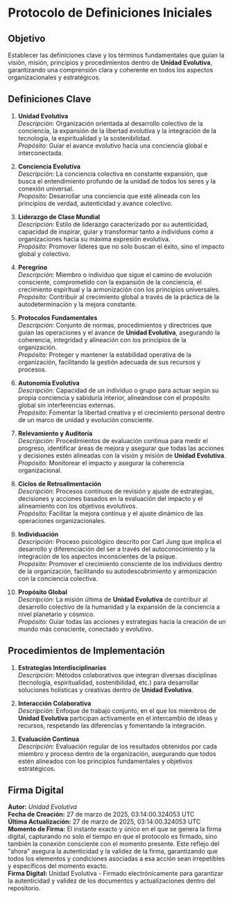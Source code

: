 # Protocolo de Definiciones Iniciales

## Objetivo  
Establecer las definiciones clave y los términos fundamentales que guían la visión, misión, principios y procedimientos dentro de **Unidad Evolutiva**, garantizando una comprensión clara y coherente en todos los aspectos organizacionales y estratégicos.

## Definiciones Clave

1. **Unidad Evolutiva**  
   *Descripción:* Organización orientada al desarrollo colectivo de la conciencia, la expansión de la libertad evolutiva y la integración de la tecnología, la espiritualidad y la sostenibilidad.  
   *Propósito:* Guiar el avance evolutivo hacia una conciencia global e interconectada.

2. **Conciencia Evolutiva**  
   *Descripción:* La conciencia colectiva en constante expansión, que busca el entendimiento profundo de la unidad de todos los seres y la conexión universal.  
   *Propósito:* Desarrollar una conciencia que esté alineada con los principios de verdad, autenticidad y avance colectivo.

3. **Liderazgo de Clase Mundial**  
   *Descripción:* Estilo de liderazgo caracterizado por su autenticidad, capacidad de inspirar, guiar y transformar tanto a individuos como a organizaciones hacia su máxima expresión evolutiva.  
   *Propósito:* Promover líderes que no solo buscan el éxito, sino el impacto global y colectivo.

4. **Peregrino**  
   *Descripción:* Miembro o individuo que sigue el camino de evolución consciente, comprometido con la expansión de la conciencia, el crecimiento espiritual y la armonización con los principios universales.  
   *Propósito:* Contribuir al crecimiento global a través de la práctica de la autodeterminación y la mejora constante.

5. **Protocolos Fundamentales**  
   *Descripción:* Conjunto de normas, procedimientos y directrices que guían las operaciones y el avance de **Unidad Evolutiva**, asegurando la coherencia, integridad y alineación con los principios de la organización.  
   *Propósito:* Proteger y mantener la estabilidad operativa de la organización, facilitando la gestión adecuada de sus recursos y procesos.

6. **Autonomía Evolutiva**  
   *Descripción:* Capacidad de un individuo o grupo para actuar según su propia conciencia y sabiduría interior, alineándose con el propósito global sin interferencias externas.  
   *Propósito:* Fomentar la libertad creativa y el crecimiento personal dentro de un marco de unidad y evolución consciente.

7. **Relevamiento y Auditoría**  
   *Descripción:* Procedimientos de evaluación continua para medir el progreso, identificar áreas de mejora y asegurar que todas las acciones y decisiones estén alineadas con la visión y misión de **Unidad Evolutiva**.  
   *Propósito:* Monitorear el impacto y asegurar la coherencia organizacional.

8. **Ciclos de Retroalimentación**  
   *Descripción:* Procesos continuos de revisión y ajuste de estrategias, decisiones y acciones basados en la evaluación del impacto y el alineamiento con los objetivos evolutivos.  
   *Propósito:* Facilitar la mejora continua y el ajuste dinámico de las operaciones organizacionales.

9. **Individuación**  
   *Descripción:* Proceso psicológico descrito por Carl Jung que implica el desarrollo y diferenciación del ser a través del autoconocimiento y la integración de los aspectos inconscientes de la psique.  
   *Propósito:* Promover el crecimiento consciente de los individuos dentro de la organización, facilitando su autodescubrimiento y armonización con la conciencia colectiva.

10. **Propósito Global**  
    *Descripción:* La misión última de **Unidad Evolutiva** de contribuir al desarrollo colectivo de la humanidad y la expansión de la conciencia a nivel planetario y cósmico.  
    *Propósito:* Guiar todas las acciones y estrategias hacia la creación de un mundo más consciente, conectado y evolutivo.

## Procedimientos de Implementación

1. **Estrategias Interdisciplinarias**  
   *Descripción:* Métodos colaborativos que integran diversas disciplinas (tecnología, espiritualidad, sostenibilidad, etc.) para desarrollar soluciones holísticas y creativas dentro de **Unidad Evolutiva**.

2. **Interacción Colaborativa**  
   *Descripción:* Enfoque de trabajo conjunto, en el que los miembros de **Unidad Evolutiva** participan activamente en el intercambio de ideas y recursos, respetando las diferencias y fomentando la integración.

3. **Evaluación Continua**  
   *Descripción:* Evaluación regular de los resultados obtenidos por cada miembro y proceso dentro de la organización, asegurando que todos estén alineados con los principios fundamentales y objetivos estratégicos.

## Firma Digital

**Autor:** *Unidad Evolutiva*  
**Fecha de Creación:** 27 de marzo de 2025, 03:14:00.324053 UTC  
**Última Actualización:** 27 de marzo de 2025, 03:14:00.324053 UTC  
**Momento de Firma:** El instante exacto y único en el que se genera la firma digital, capturando no solo el tiempo en que el protocolo es firmado, sino también la conexión consciente con el momento presente. Este reflejo del "ahora" asegura la autenticidad y la validez de la firma, garantizando que todos los elementos y condiciones asociadas a esa acción sean irrepetibles y específicos del momento exacto.  
**Firma Digital:** Unidad Evolutiva - Firmado electrónicamente para garantizar la autenticidad y validez de los documentos y actualizaciones dentro del repositorio.
